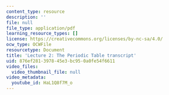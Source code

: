 ```yaml
---
content_type: resource
description: ''
file: null
file_type: application/pdf
learning_resource_types: []
license: https://creativecommons.org/licenses/by-nc-sa/4.0/
ocw_type: OCWFile
resourcetype: Document
title: 'Lecture 2: The Periodic Table transcript'
uid: 876ef281-3978-45e3-bc95-0a0fe54f6611
video_files:
  video_thumbnail_file: null
video_metadata:
  youtube_id: HaL1Q8f7M_o
---
```

